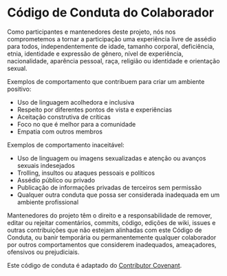 # Código de Conduta do Colaborador

Como participantes e mantenedores deste projeto, nós nos comprometemos a tornar a participação uma experiência livre de assédio para todos, independentemente de idade, tamanho corporal, deficiência, etnia, identidade e expressão de gênero, nível de experiência, nacionalidade, aparência pessoal, raça, religião ou identidade e orientação sexual.

Exemplos de comportamento que contribuem para criar um ambiente positivo:
- Uso de linguagem acolhedora e inclusiva
- Respeito por diferentes pontos de vista e experiências
- Aceitação construtiva de críticas
- Foco no que é melhor para a comunidade
- Empatia com outros membros

Exemplos de comportamento inaceitável:
- Uso de linguagem ou imagens sexualizadas e atenção ou avanços sexuais indesejados
- Trolling, insultos ou ataques pessoais e políticos
- Assédio público ou privado
- Publicação de informações privadas de terceiros sem permissão
- Qualquer outra conduta que possa ser considerada inadequada em um ambiente profissional

Mantenedores do projeto têm o direito e a responsabilidade de remover, editar ou rejeitar comentários, commits, código, edições de wiki, issues e outras contribuições que não estejam alinhadas com este Código de Conduta, ou banir temporária ou permanentemente qualquer colaborador por outros comportamentos que considerem inadequados, ameaçadores, ofensivos ou prejudiciais.

Este código de conduta é adaptado do [Contributor Covenant](https://www.contributor-covenant.org/pt-br/version/2/0/code_of_conduct/). 